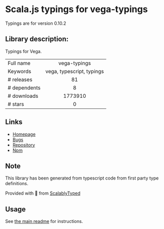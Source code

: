 
# Scala.js typings for vega-typings

Typings are for version 0.10.2

## Library description:
Typings for Vega.

|                    |                 |
| ------------------ | :-------------: |
| Full name          | vega-typings |
| Keywords           | vega, typescript, typings |
| # releases         | 81 |
| # dependents       | 8 |
| # downloads        | 1773910 |
| # stars            | 0 |

## Links
- [Homepage](https://github.com/vega/vega#readme)
- [Bugs](https://github.com/vega/vega/issues)
- [Repository](https://github.com/vega/vega)
- [Npm](https://www.npmjs.com/package/vega-typings)
    


## Note
This library has been generated from typescript code from first party type definitions.

Provided with :purple_heart: from [ScalablyTyped](https://github.com/oyvindberg/ScalablyTyped)

## Usage
See [the main readme](../../readme.md) for instructions.


